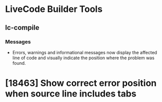 # LiveCode Builder Tools
## lc-compile
### Messages

* Errors, warnings and informational messages now display the affected
  line of code and visually indicate the position where the problem
  was found.

# [18463] Show correct error position when source line includes tabs
